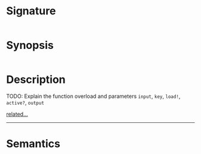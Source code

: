 # Signature
```vikid-signature
```

# Synopsis
```vikid-synopsis
```

# Description
TODO: Explain the function overload and parameters `input`, `key`, `load!`, `active?`, `output`

[related...](active?)

----
# Semantics